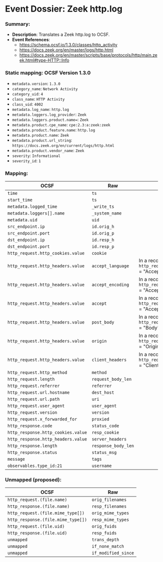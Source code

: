 # Event Dossier: Zeek http.log
### Summary:
- **Description**: Translates a Zeek http.log to OCSF. 
- **Event References**:
  - https://schema.ocsf.io/1.3.0/classes/http_activity
  - https://docs.zeek.org/en/master/logs/http.html
  - https://docs.zeek.org/en/master/scripts/base/protocols/http/main.zeek.html#type-HTTP::Info
    
 ### Static mapping: OCSF Version 1.3.0
 - `metadata.version`: `1.3.0`
 - `category_name`: `Network Activity`
 - `category_uid`: `4`
 - `class_name`: `HTTP Activity`
 - `class_uid`: `4002`
 - `metadata.log_name`: `http.log`
 - `metadata.loggers.log_provider`: `Zeek`
 - `metadata.loggers.product.name=`: `Zeek`
 - `metadata.product.cpe_name`: `cpe:2.3:a:zeek:zeek`
 - `metadata.product.feature.name`: `http.log`
 - `metadata.product.name`: `Zeek`
 - `metadata.product.url_string`: `https://docs.zeek.org/en/current/logs/http.html`
 - `metadata.product.vendor_name`: `Zeek`
 - `severity`: `Informational`
 - `severity_id`: `1`

 ### Mapping:

| OCSF                           | Raw               | Notes             |
| ------------------------------ | ----------------- | ----------------- |
|`time`                          |`ts`               | |
|`start_time`                    |`ts`               | |
|`metadata.logged_time`          |`_write_ts`        | |
|`metadata.loggers[].name`       |`_system_name`     | |
|`metadata.uid`                  |`uid`              | |
|`src_endpoint.ip`               |`id.orig_h`        | |
|`src_endpoint.port`             |`id.orig_p`        | |
|`dst_endpoint.ip`               |`id.resp_h`        | |
|`dst_endpoint.port`             |`id.resp_p`        | |
|`http_request.http_cookies.value` |`cookie`         | |
|`http_request.http_headers.value` |`accept_language`| In a record where `http_request.http_headers.name` = "Accept Language"|
|`http_request.http_headers.value` |`accept_encoding`| In a record where `http_request.http_headers.name` = "Accept Encoding"| 
|`http_request.http_headers.value` |`accept`         | In a record where `http_request.http_headers.name` = "Accept"         |
|`http_request.http_headers.value` |`post_body`      | In a record where `http_request.http_headers.name` = "Body"           |
|`http_request.http_headers.value` |`origin`         | In a record where `http_request.http_headers.name` = "Origin"         |
|`http_request.http_headers.value` |`client_headers` | In a record where `http_request.http_headers.name` = "Client Headers" |
|`http_request.http_method`      |`method`           | |
|`http_request.length`           |`request_body_len` | |
|`http_request.referrer`         |`referrer`         | |
|`http_request.url.hostname`     |`dest_host`        | |
|`http_request.url.path`         |`uri`              | |
|`http_request.user_agent`       |`user_agent`       | |
|`http_request.version`          |`version`          | |
|`http_request.x_forwarded_for`  |`proxied`          | |
|`http_response.code`            |`status_code`      | |
|`http_response.http_cookies.value` |`resp_cookie`   | |
|`http_response.http_headers.value` |`server_headers`| |
|`http_response.length`          |`response_body_len`| |
|`http_response.status`          |`status_msg`       | |
|`message`                       |`tags`             | |
|`observables.type_id:21`        |`username`         | |


 ### Unmapped (proposed):
 
| OCSF                              | Raw                      |
| ----------------------------------| -------------------------|
| `http_request.(file.name)`        | `orig_filenames`         |
| `http_response.(file.name)`       | `resp_filenames`         |
| `http_request.(file.mime_type[])` | `orig_mime_types`        |
| `http_response.(file.mime_type[])`| `resp_mime_types`        |
| `http_request.(file.uid)`         | `orig_fuids`             |
| `http_response.(file.uid)`        | `resp_fuids`             |
| `unmapped`                        | `trans_depth`            |
| `unmapped`                        | `if_none_match`          |
| `unmapped`                        | `if_modified_since`      |
